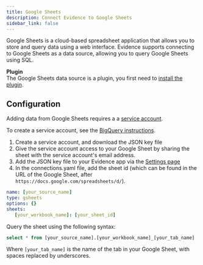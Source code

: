 ```yaml
---
title: Google Sheets
description: Connect Evidence to Google Sheets
sidebar_link: false
---
```


Google Sheets is a cloud-based spreadsheet application that allows you to store and query data using a web interface. Evidence supports connecting to Google Sheets as a data source, allowing you to query Google Sheets using SQL.

<Alert status="warning">   

**Plugin**<br/>
The Google Sheets data source is a plugin, you first need to [install the plugin](https://github.com/evidence-dev/datasources/tree/main/gsheets#adding-the-adapter-to-evidence).

</Alert>

<NewSource sourceName="Google Sheets" />

## Configuration



Adding data from Google Sheets requires a a [service account](https://cloud.google.com/iam/docs/service-accounts).

To create a service account, see the [BigQuery instructions](/core-concepts/data-sources/bigquery).

1. Create a service account, and download the JSON key file
2. Give the service account access to your Google Sheet by sharing the sheet with the service account's email address.
4. Add the JSON key file to your Evidence app via the [Settings page](http://localhost:3000/settings)
5. In the connections.yaml file, add the sheet id (which can be found in the URL of the Google Sheet, after `https://docs.google.com/spreadsheets/d/`).

```yaml
name: [your_source_name]
type: gsheets
options: {}
sheets:
   [your_workbook_name]: [your_sheet_id]
```

Query the sheet using the following syntax:

```sql
select * from [your_source_name].[your_workbook_name]_[your_tab_name]
```
  
Where `[your_tab_name]` is the name of the tab in your Google Sheet, with spaces replaced by underscores.

